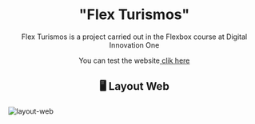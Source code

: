 <h1 align="center" dir="auto"> "Flex Turismos"</h1>

<p align="center" dir="auto">Flex Turismos is a project carried out in the Flexbox course at Digital Innovation One</p>

<p align="center" dir="auto">You can test the website<a href="https://yannarp.github.io/Flex-turismos/" rel="nofollow"> clik here</a></p>

<h2 align="center" dir="auto">
  
  </g-emoji> 🖥️ Layout Web </h2>
  
![layout-web](https://user-images.githubusercontent.com/81976280/160210163-2090e448-7e87-4ddd-bedf-f34b9ec11146.jpeg)

